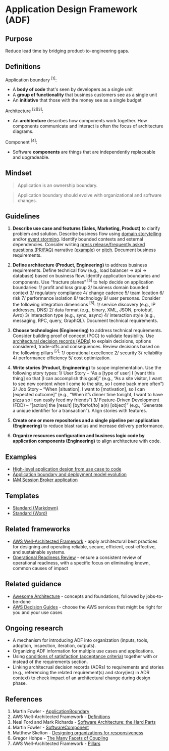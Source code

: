 # Application Design Framework (ADF)

## Purpose
Reduce lead time by bridging product-to-engineering gaps.

## Definitions
Application boundary <sup>[1]</sup>:
* A **body of code** that's seen by developers as a single unit
* A **group of functionality** that business customers see as a single unit
* An **initiative** that those with the money see as a single budget

Architecture <sup>[2][3]</sup>:
* An **architecture** describes how components work together. How components communicate and interact is often the focus of architecture diagrams. 

Component <sup>[4]</sup>:
* Software **components** are things that are independently replaceable and upgradeable.

## Mindset
> Application is an ownership boundary.

> Application boundary should evolve with organizational and software changes.

## Guidelines
1. **Describe use case and features (Sales, Marketing, Product)** to clarify problem and solution. Describe business flow using [domain storytelling](https://domainstorytelling.org/quick-start-guide) and/or [event storming](https://en.wikipedia.org/wiki/Event_storming). Identify bounded contexts and external dependencies. Consider writing [press release/frequently asked questions (PR/FAQ)](https://www.aboutamazon.com/news/workplace/an-insider-look-at-amazons-culture-and-processes) narrative ([example](https://www.allthingsdistributed.com/2024/11/aws-lambda-turns-10-a-rare-look-at-the-doc-that-started-it.html)) or [pitch](https://basecamp.com/shapeup/1.5-chapter-06). Document business requirements.

2. **Define architecture (Product, Engineering)** to address business requirements. Define technical flow (e.g., load balancer &#8594; api &#8594; database) based on business flow. Identify application boundaries and components. Use “fracture planes” <sup>[5]</sup> to help decide on application boundaries: 1/ profit and loss group 2/ business domain bounded context 3/ regulatory compliance 4/ change cadence 5/ team location 6/ risk 7/ performance isolation 8/ technology 9/ user personas. Consider the following integration dimensions <sup>[6]</sup>: 1/ service discovery (e.g., IP addresses, DNS) 2/ data format (e.g., binary, XML, JSON, protobuf, Avro) 3/ interaction type (e.g., sync, async) 4/ interaction style (e.g., messaging, RPC, query, GraphQL). Document technical requirements.

3. **Choose technologies (Engineering)** to address technical requirements. Consider building proof of concept (POC) to validate feasibility. Use [architectural decision records (ADRs)](https://docs.aws.amazon.com/prescriptive-guidance/latest/architectural-decision-records/appendix.html) to explain decisions, options considered, trade-offs and consequences. Review decisions based on the following pillars <sup>[7]</sup>: 1/ operational excellence 2/ security 3/ reliability 4/ performance efficiency 5/ cost optimization.

4. **Write stories (Product, Engineering)** to scope implementation. Use the following story types: 1/ User Story – “As a [type of user] I [want this thing] so that [I can accomplish this goal]” (e.g., “As a site visitor, I want to see new content when I come to the site, so I come back more often”) 2/ Job Story – “When [situation], I want to [motivation], so I can [expected outcome]” (e.g., “When it’s dinner time tonight, I want to have pizza so I can easily feed my friends”) 3/ Feature-Driven Development (FDD) – “[action] the [result] [by/for/of/to] a(n) [object]” (e.g., “Generate a unique identifier for a transaction”). Align stories with features.

5. **Create one or more repositories and a single pipeline per application (Engineering)** to reduce blast radius and increase delivery performance.

6. **Organize resources configuration and business logic code by application components (Engineering)** to align architecture with code.

## Examples
* [High-level application design from use case to code](examples/application-design/README.md)
* [Application boundary and deployment model evolution](examples/application-evolution/README.md)
* [IAM Session Broker application](examples/iam-session-broker/README.md)

## Templates
* [Standard (Markdown)](templates/Standard.txt)
* [Standard (Word)](templates/Standard.docx)

## Related frameworks
* [AWS Well-Architected Framework](https://aws.amazon.com/architecture/well-architected/) - apply architectural best practices for designing and operating reliable, secure, efficient, cost-effective, and sustainable systems.
* [Operational Readiness Review](https://docs.aws.amazon.com/wellarchitected/latest/operational-readiness-reviews/wa-operational-readiness-reviews.html) - ensure a consistent review of operational readiness, with a specific focus on eliminating known, common causes of impact

## Related guidance
* [Awesome Architecture](https://github.com/alexpulver/awesome-architecture) - concepts and foundations, followed by jobs-to-be-done
* [AWS Decision Guides](https://aws.amazon.com/getting-started/decision-guides/) - choose the AWS services that might be right for you and your use cases

## Ongoing research
* A mechanism for introducing ADF into organization (inputs, tools, adoption, inspection, iteration, outputs).
* Organizing ADF information for multiple use cases and applications.
* Using [conditions of satisfaction (acceptance criteria)](https://www.mountaingoatsoftware.com/blog/clarifying-the-relationship-between-definition-of-done-and-conditions-of-sa) together with or instead of the requirements section.
* Linking architecrual decision records (ADRs) to requirements and stories (e.g., referencing the related requirement(s) and story(ies) in ADR context) to check impact of an architectural change during design phase.

## References
1. Martin Fowler - [ApplicationBoundary](https://martinfowler.com/bliki/ApplicationBoundary.html)
2. AWS Well-Architected Framework - [Definitions](https://docs.aws.amazon.com/wellarchitected/latest/framework/definitions.html)
3. Neal Ford and Mark Richards - [Software Architecture: the Hard Parts](https://www.infoq.com/podcasts/software-architecture-hard-parts/)
4. Martin Fowler - [SoftwareComponent](https://martinfowler.com/bliki/SoftwareComponent.html)
5. Matthew Skelton - [Designing organizations for responsiveness](https://blog.matthewskelton.net/2017/11/07/designing-organisations-for-responsiveness/#more-2053)
6. Gregor Hohpe - [The Many Facets of Coupling](https://www.enterpriseintegrationpatterns.com/ramblings/coupling_facets.html)
7. AWS Well-Architected Framework - [Pillars](https://docs.aws.amazon.com/wellarchitected/latest/framework/the-pillars-of-the-framework.html)
